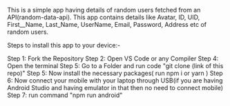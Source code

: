 This is a simple app having details of random users fetched from an API(random-data-api). This app contains details like Avatar, ID, UID, First__Name, Last_Name, UserName, Email, Password, Address etc of random users.

Steps to install this app to your device:-

Step 1: Fork the Repository
Step 2: Open VS Code or any Compiler
Step 4: Open the terminal 
Step 5: Go to a Folder and run code "git clone (link of this repo)"
Step 5: Now install the necessary packages( run npm i or yarn ) 
Step 6: Now connect your mobile with your laptop through USB(if you are having Android Studio and having emulator in that then no need to connect mobile)
Step 7: run command "npm run android"
